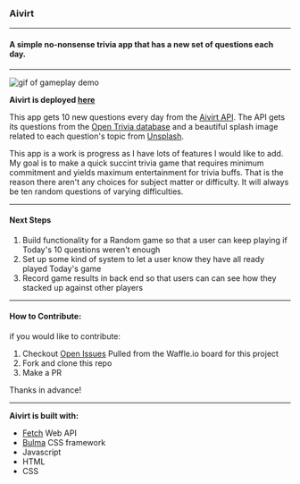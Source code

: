 ### Aivirt
---
#### A simple no-nonsense trivia app that has a new set of questions each day.
---
![gif of gameplay demo](aivirt_demo.gif)

__Aivirt is deployed [here](https://jtrtj.github.io/aivirt)__

This app gets 10 new questions every day from the [Aivirt API](https://github.com/jtrtj/aivirt_api). The API gets its questions from the [Open Trivia database](https://opentdb.com/) and a beautiful splash image related to each question's topic from [Unsplash](https://unsplash.com/developers).

This app is a work is progress as I have lots of features I would like to add. My goal is to make a quick succint trivia game that requires minimum commitment and yields maximum entertainment for trivia buffs. That is the reason there aren't any choices for subject matter or difficulty. It will always be ten random questions of varying difficulties.

---

#### Next Steps
1. Build functionality for a Random game so that a user can keep playing if Today's 10 questions weren't enough
1. Set up some kind of system to let a user know they have all ready played Today's game
1. Record game results in back end so that users can can see how they stacked up against other players

---

#### How to Contribute:
if you would like to contribute:
1. Checkout [Open Issues](https://github.com/jtrtj/aivirt_api/issues) Pulled from the Waffle.io board for this project
1. Fork and clone this repo
1. Make a PR

Thanks in advance!

---

__Aivirt is built with:__
* [Fetch](https://developer.mozilla.org/en-US/docs/Web/API/Fetch_API) Web API
* [Bulma](https://bulma.io) CSS framework
* Javascript
* HTML
* CSS
